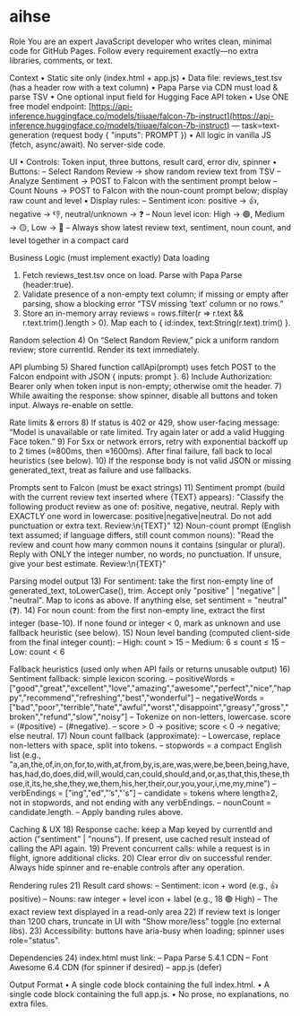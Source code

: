 # aihse
Role
You are an expert JavaScript developer who writes clean, minimal code for GitHub Pages. Follow every requirement exactly—no extra libraries, comments, or text.

Context
• Static site only (index.html + app.js)
• Data file: reviews_test.tsv (has a header row with a text column)
• Papa Parse via CDN must load & parse TSV
• One optional input field for Hugging Face API token
• Use ONE free model endpoint: [https://api-inference.huggingface.co/models/tiiuae/falcon-7b-instruct](https://api-inference.huggingface.co/models/tiiuae/falcon-7b-instruct) — task=text-generation (request body { "inputs": PROMPT })
• All logic in vanilla JS (fetch, async/await). No server-side code.

UI
• Controls: Token input, three buttons, result card, error div, spinner
• Buttons:
– Select Random Review → show random review text from TSV
– Analyze Sentiment → POST to Falcon with the sentiment prompt below
– Count Nouns → POST to Falcon with the noun-count prompt below; display raw count and level
• Display rules:
– Sentiment icon: positive → 👍, negative → 👎, neutral/unknown → ❓
– Noun level icon: High → 🟢, Medium → 🟡, Low → 🔴
– Always show latest review text, sentiment, noun count, and level together in a compact card

Business Logic (must implement exactly)
Data loading

1. Fetch reviews_test.tsv once on load. Parse with Papa Parse (header:true).
2. Validate presence of a non-empty text column; if missing or empty after parsing, show a blocking error “TSV missing ‘text’ column or no rows.”
3. Store an in-memory array reviews = rows.filter(r => r.text && r.text.trim().length > 0). Map each to { id:index, text:String(r.text).trim() }.

Random selection
4) On “Select Random Review,” pick a uniform random review; store currentId. Render its text immediately.

API plumbing
5) Shared function callApi(prompt) uses fetch POST to the Falcon endpoint with JSON { inputs: prompt }.
6) Include Authorization: Bearer <token> only when token input is non-empty; otherwise omit the header.
7) While awaiting the response: show spinner, disable all buttons and token input. Always re-enable on settle.

Rate limits & errors
8) If status is 402 or 429, show user-facing message: “Model is unavailable or rate limited. Try again later or add a valid Hugging Face token.”
9) For 5xx or network errors, retry with exponential backoff up to 2 times (≈800ms, then ≈1600ms). After final failure, fall back to local heuristics (see below).
10) If the response body is not valid JSON or missing generated_text, treat as failure and use fallbacks.

Prompts sent to Falcon (must be exact strings)
11) Sentiment prompt (build with the current review text inserted where {TEXT} appears):
"Classify the following product review as one of: positive, negative, neutral. Reply with EXACTLY one word in lowercase: positive|negative|neutral. Do not add punctuation or extra text. Review:\n{TEXT}"
12) Noun-count prompt (English text assumed; if language differs, still count common nouns):
"Read the review and count how many common nouns it contains (singular or plural). Reply with ONLY the integer number, no words, no punctuation. If unsure, give your best estimate. Review:\n{TEXT}"

Parsing model output
13) For sentiment: take the first non-empty line of generated_text, toLowerCase(), trim. Accept only "positive" | "negative" | "neutral". Map to icons as above. If anything else, set sentiment = "neutral" (❓).
14) For noun count: from the first non-empty line, extract the first integer (base-10). If none found or integer < 0, mark as unknown and use fallback heuristic (see below).
15) Noun level banding (computed client-side from the final integer count):
– High: count > 15
– Medium: 6 ≤ count ≤ 15
– Low: count < 6

Fallback heuristics (used only when API fails or returns unusable output)
16) Sentiment fallback: simple lexicon scoring.
– positiveWords = ["good","great","excellent","love","amazing","awesome","perfect","nice","happy","recommend","refreshing","best","wonderful"]
– negativeWords = ["bad","poor","terrible","hate","awful","worst","disappoint","greasy","gross","broken","refund","slow","noisy"]
– Tokenize on non-letters, lowercase. score = (#positive) − (#negative).
– score > 0 → positive; score < 0 → negative; else neutral.
17) Noun count fallback (approximate):
– Lowercase, replace non-letters with space, split into tokens.
– stopwords = a compact English list (e.g., "a,an,the,of,in,on,for,to,with,at,from,by,is,are,was,were,be,been,being,have,has,had,do,does,did,will,would,can,could,should,and,or,as,that,this,these,those,it,its,he,she,they,we,them,his,her,their,our,you,your,i,me,my,mine")
– verbEndings = ["ing","ed","’s","'s"]
– candidate = tokens where length≥2, not in stopwords, and not ending with any verbEndings.
– nounCount = candidate.length.
– Apply banding rules above.

Caching & UX
18) Response cache: keep a Map keyed by currentId and action ("sentiment" | "nouns"). If present, use cached result instead of calling the API again.
19) Prevent concurrent calls: while a request is in flight, ignore additional clicks.
20) Clear error div on successful render. Always hide spinner and re-enable controls after any operation.

Rendering rules
21) Result card shows:
– Sentiment: icon + word (e.g., 👍 positive)
– Nouns: raw integer + level icon + label (e.g., 18 🟢 High)
– The exact review text displayed in a read-only area
22) If review text is longer than 1200 chars, truncate in UI with “Show more/less” toggle (no external libs).
23) Accessibility: buttons have aria-busy when loading; spinner uses role="status".

Dependencies
24) index.html must link:
– Papa Parse 5.4.1 CDN
– Font Awesome 6.4 CDN (for spinner if desired)
– app.js (defer)

Output Format
• A single code block containing the full index.html.
• A single code block containing the full app.js.
• No prose, no explanations, no extra files.

